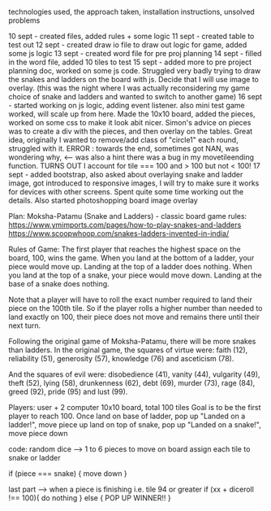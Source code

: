 <!-- GA SEI 32 Project 1: Game -->
<!-- ZY, 10 Sept 2021 -->
technologies used, the approach taken, installation instructions, unsolved problems

10 sept - created files, added rules + some logic
11 sept - created table to test out
12 sept - created draw io file to draw out logic for game, added some js logic
13 sept - created word file for pre proj planning
14 sept - filled in the word file, added 10 tiles to test
15 sept - added more to pre project planning doc, worked on some js code. Struggled very badly trying to draw the snakes and ladders on the board with js. Decide that I will use image to overlay. (this was the night where I was actually reconsidering my game choice of snake and ladders and wanted to switch to another game)
16 sept - started working on js logic, adding event listener. also mini test game worked, will scale up from here. Made the 10x10 board, added the pieces, worked on some css to make it look abit nicer. Simon's advice on pieces was to create a div with the pieces, and then overlay on the tables. Great idea, originally I wanted to remove/add class of "circle1" each round, struggled with it. ERROR : towards the end, sometimes got NAN, was wondering why, <-- was also a hint there was a bug in my movetileending function. TURNS OUT I account for tile === 100 and > 100 but not < 100!
17 sept - added bootstrap, also asked about overlaying snake and ladder image, got introduced to responsive images, I will try to make sure it works for devices with other screens. Spent quite some time working out the details. Also started photoshopping board image overlay

Plan: Moksha-Patamu (Snake and Ladders) - classic board game
rules: https://www.ymimports.com/pages/how-to-play-snakes-and-ladders
https://www.scoopwhoop.com/snakes-ladders-invented-in-india/

Rules of Game:
The first player that reaches the highest space on the board, 100, wins the game.
When you land at the bottom of a ladder, your piece would move up. Landing at the top of a ladder does nothing. When you land at the top of a snake, your piece would move down. Landing at the base of a snake does nothing.

Note that a player will have to roll the exact number required to land their piece on the 100th tile. So if the player rolls a higher number than needed to land exactly on 100, their piece does not move and remains there until their next turn.

Following the original game of Moksha-Patamu, there will be more snakes than ladders.
In the original game, the squares of virtue were: faith (12), reliability (51), generosity (57), knowledge (76) and asceticism (78).

And the squares of evil were: disobedience (41), vanity (44), vulgarity (49), theft (52), lying (58), drunkenness (62), debt (69), murder (73), rage (84), greed (92), pride (95) and lust (99). 


Players: user + 2 computer
10x10 board, total 100 tiles
Goal is to be the first player to reach 100.
Once land on base of ladder, pop up "Landed on a ladder!", move piece up
land on top of snake, pop up "Landed on a snake!", move piece down

code:
random dice --> 1 to 6
pieces to move on board
assign each tile to snake or ladder

if (piece === snake) {
    move down
}

last part --> when a piece is finishing i.e. tile 94 or greater
if (xx + diceroll !== 100){
    do nothing
}
else {
    POP UP WINNER!!
}